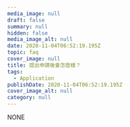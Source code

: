 ```yaml
---
media_image: null
draft: false
summary: null
hidden: false
media_image_alt: null
date: 2020-11-04T06:52:19.195Z
topic: faq
cover_image: null
title: 提出申請後會怎麼樣？
tags:
  - Application
publishDate: 2020-11-04T06:52:19.195Z
cover_image_alt: null
category: null
---
```

NONE